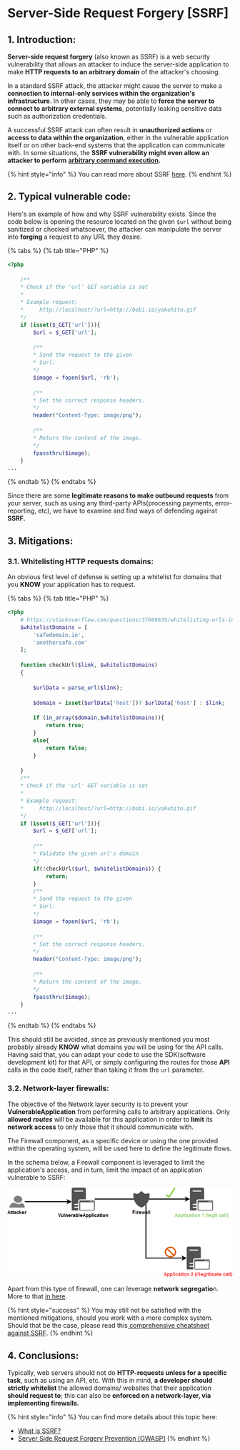 # Server-Side Request Forgery \[SSRF\]

## 1. Introduction:

 **Server-side request forgery** \(also known as SSRF\) is a web security vulnerability that allows an attacker to induce the server-side application to make **HTTP requests to an arbitrary domain** of the attacker's choosing.

 In a standard SSRF attack, the attacker might cause the server to make a **connection to internal-only services within the organization's infrastructure**. In other cases, they may be able to **force the server to connect to arbitrary external systems**, potentially leaking sensitive data such as authorization credentials.

A successful SSRF attack can often result in **unauthorized actions** or **access to data within the organization**, either in the vulnerable application itself or on other back-end systems that the application can communicate with. In some situations, the **SSRF vulnerability might even allow an attacker to perform** [**arbitrary command execution**](https://portswigger.net/web-security/os-command-injection)**.**

{% hint style="info" %}
You can read more about SSRF [here](https://portswigger.net/web-security/ssrf).
{% endhint %}

## 2. Typical vulnerable code:

Here's an example of how and why SSRF vulnerability exists. Since the code below is opening the resource located on the given `$url` without being sanitized or checked whatsoever, the attacker can manipulate the server into **forging** a request to any URL they desire.

{% tabs %}
{% tab title="PHP" %}
```php
<?php

    /**
    * Check if the 'url' GET variable is set
    *
    * Example request:
    *     http://localhost/?url=http://bobi.io/yakuhito.gif
    */
    if (isset($_GET['url'])){
        $url = $_GET['url'];
        
        /**
        * Send the request to the given
        * $url.
        */
        $image = fopen($url, 'rb');
        
        /**
        * Set the correct response headers.
        */
        header("Content-Type: image/png");
        
        /**
        * Return the content of the image.
        */
        fpassthru($image);
    }
...
```
{% endtab %}
{% endtabs %}

Since there are some **legitimate reasons to make outbound requests** from your server, such as using any third-party APIs\(processing payments, error-reporting, etc\), we have to examine and find ways of defending against **SSRF.**

## 3. Mitigations:

### 3.1. Whitelisting HTTP requests domains:

An obvious first level of defense is setting up a whitelist for domains that you **KNOW** your application has to request.

{% tabs %}
{% tab title="PHP" %}
```php
<?php
    # https://stackoverflow.com/questions/37069635/whitelisting-urls-in-php
    $whitelistDomains = [
        'safedomain.io',
        'anothersafe.com'
    ];
    
    function checkUrl($link, $whitelistDomains)
    {
    
        $urlData = parse_url($link);
    
        $domain = isset($urlData['host'])? $urlData['host'] : $link;
    
        if (in_array($domain,$whitelistDomains)){
            return true;
        }
        else{
            return false;
        }   
    
    }
    /**
    * Check if the 'url' GET variable is set
    *
    * Example request:
    *     http://localhost/?url=http://bobi.io/yakuhito.gif
    */
    if (isset($_GET['url'])){
        $url = $_GET['url'];
        
        /**
        * Validate the given url's domain
        */
        if(!checkUrl($url, $whitelistDomains)) {
            return;
        }
        /**
        * Send the request to the given
        * $url.
        */
        $image = fopen($url, 'rb');
        
        /**
        * Set the correct response headers.
        */
        header("Content-Type: image/png");
        
        /**
        * Return the content of the image.
        */
        fpassthru($image);
    }
...
```
{% endtab %}
{% endtabs %}

This should still be avoided, since as previously mentioned you most probably already **KNOW** what domains you will be using for the API calls. Having said that, you can adapt your code to use the SDK\(software development kit\) for that API, or simply configuring the routes for those **API** calls in the code itself, rather than taking it from the `url` parameter.

### 3.2. Network-layer firewalls:

The objective of the Network layer security is to prevent your **VulnerableApplication** from performing calls to arbitrary applications. Only **allowed** _**routes**_ will be available for this application in order to **limit** its **network access** to only those that it should communicate with.

The Firewall component, as a specific device or using the one provided within the operating system, will be used here to define the legitimate flows.

In the schema below, a Firewall component is leveraged to limit the application's access, and in turn, limit the impact of an application vulnerable to SSRF:

![](../.gitbook/assets/image.png)

Apart from this type of firewall, one can leverage **network segregatio**n. More to that [in here](https://www.f-secure.com/en/consulting/our-thinking/making-the-case-for-network-segregation).

{% hint style="success" %}
You may still not be satisfied with the mentioned mitigations, should you work with a more complex system. Should that be the case, please read this[ comprehensive cheatsheet against SSRF](https://cheatsheetseries.owasp.org/cheatsheets/Server_Side_Request_Forgery_Prevention_Cheat_Sheet.html).
{% endhint %}

## 4. Conclusions:

Typically, web servers should not do **HTTP-requests unless for a specific task**, such as using an API, etc. With this in mind, **a developer should strictly whitelist** the allowed domains/ websites that their application **should request to**; this can also be **enforced on a network-layer, via implementing firewalls.**

{% hint style="info" %}
You can find more details about this topic here:

* [What is SSRF?](https://portswigger.net/web-security/ssrf)
* [Server Side Request Forgery Prevention \[OWASP\]](https://cheatsheetseries.owasp.org/cheatsheets/Server_Side_Request_Forgery_Prevention_Cheat_Sheet.html)
{% endhint %}

